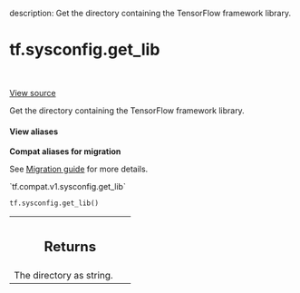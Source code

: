 description: Get the directory containing the TensorFlow framework library.

<div itemscope itemtype="http://developers.google.com/ReferenceObject">
<meta itemprop="name" content="tf.sysconfig.get_lib" />
<meta itemprop="path" content="Stable" />
</div>

# tf.sysconfig.get_lib

<!-- Insert buttons and diff -->

<table class="tfo-notebook-buttons tfo-api nocontent" align="left">

</table>

<a target="_blank" class="external" href="/code/stable/tensorflow/python/platform/sysconfig.py">View source</a>



Get the directory containing the TensorFlow framework library.


<section class="expandable">
  <h4 class="showalways">View aliases</h4>
  <p>
<b>Compat aliases for migration</b>
<p>See
<a href="https://www.tensorflow.org/guide/migrate">Migration guide</a> for
more details.</p>
<p>`tf.compat.v1.sysconfig.get_lib`</p>
</p>
</section>

<pre class="devsite-click-to-copy prettyprint lang-py tfo-signature-link">
<code>tf.sysconfig.get_lib()
</code></pre>



<!-- Placeholder for "Used in" -->


<!-- Tabular view -->
 <table class="responsive fixed orange">
<colgroup><col width="214px"><col></colgroup>
<tr><th colspan="2"><h2 class="add-link">Returns</h2></th></tr>
<tr class="alt">
<td colspan="2">
The directory as string.
</td>
</tr>

</table>

